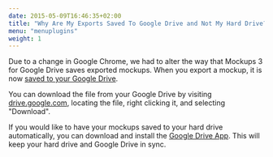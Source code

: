 ```yaml
---
date: 2015-05-09T16:46:35+02:00
title: "Why Are My Exports Saved To Google Drive and Not My Hard Drive?"
menu: "menuplugins"
weight: 1
---
```


Due to a change in Google Chrome, we had to alter the way that Mockups 3 for Google Drive saves exported mockups. When you export a mockup, it is now [saved to your Google Drive](https://docs.balsamiq.com/google-drive/user-guide/#exporting-your-mockups).

You can download the file from your Google Drive by visiting [drive.google.com](https://drive.google.com), locating the file, right clicking it, and selecting "Download".

If you would like to have your mockups saved to your hard drive automatically, you can download and install the [Google Drive App](https://www.google.com/drive/download/). This will keep your hard drive and Google Drive in sync.
